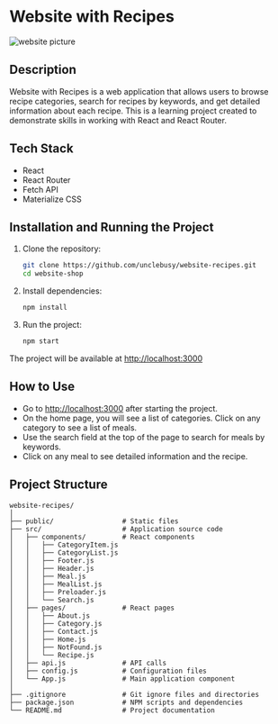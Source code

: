 # Website with Recipes

![website picture](https://i.ibb.co/HFJw3XC/My-Collages.jpg)

## Description
Website with Recipes is a web application that allows users to browse recipe categories, search for recipes by keywords, and get detailed information about each recipe. This is a learning project created to demonstrate skills in working with React and React Router.

## Tech Stack
- React
- React Router
- Fetch API
- Materialize CSS

## Installation and Running the Project

1. Clone the repository:

    ```bash
    git clone https://github.com/unclebusy/website-recipes.git
    cd website-shop
    ```

2. Install dependencies:

    ```bash
    npm install
    ```

3. Run the project:

    ```bash
    npm start
    ```

The project will be available at [http://localhost:3000](http://localhost:3000)

## How to Use
- Go to [http://localhost:3000](http://localhost:3000) after starting the project.
- On the home page, you will see a list of categories. Click on any category to see a list of meals.
- Use the search field at the top of the page to search for meals by keywords.
- Click on any meal to see detailed information and the recipe.

## Project Structure

```plaintext
website-recipes/
│
├── public/                 # Static files
├── src/                    # Application source code
│   ├── components/         # React components
│   │   ├── CategoryItem.js
│   │   ├── CategoryList.js
│   │   ├── Footer.js
│   │   ├── Header.js
│   │   ├── Meal.js
│   │   ├── MealList.js
│   │   ├── Preloader.js
│   │   └── Search.js
│   ├── pages/              # React pages
│   │   ├── About.js
│   │   ├── Category.js
│   │   ├── Contact.js
│   │   ├── Home.js
│   │   ├── NotFound.js
│   │   └── Recipe.js
│   ├── api.js              # API calls
│   ├── config.js           # Configuration files
│   └── App.js              # Main application component
│
├── .gitignore              # Git ignore files and directories
├── package.json            # NPM scripts and dependencies
└── README.md               # Project documentation
